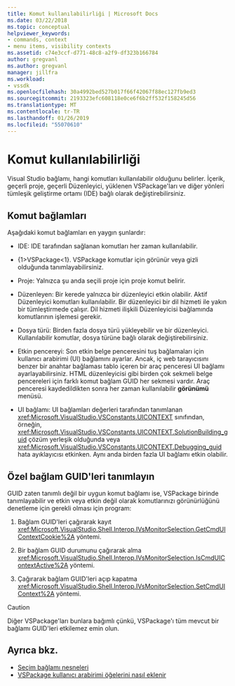 ```yaml
---
title: Komut kullanılabilirliği | Microsoft Docs
ms.date: 03/22/2018
ms.topic: conceptual
helpviewer_keywords:
- commands, context
- menu items, visibility contexts
ms.assetid: c74e3ccf-d771-48c8-a2f9-df323b166784
author: gregvanl
ms.author: gregvanl
manager: jillfra
ms.workload:
- vssdk
ms.openlocfilehash: 30a4992bed527b017f66f42067f88ec127fb9ed3
ms.sourcegitcommit: 2193323efc608118e0ce6f6b2ff532f158245d56
ms.translationtype: MT
ms.contentlocale: tr-TR
ms.lasthandoff: 01/26/2019
ms.locfileid: "55070610"
---
```

# <a name="command-availability"></a>Komut kullanılabilirliği

Visual Studio bağlamı, hangi komutları kullanılabilir olduğunu belirler. İçerik, geçerli proje, geçerli Düzenleyici, yüklenen VSPackage'ları ve diğer yönleri tümleşik geliştirme ortamı (IDE) bağlı olarak değiştirebilirsiniz.

## <a name="command-contexts"></a>Komut bağlamları

Aşağıdaki komut bağlamları en yaygın şunlardır:

- IDE: IDE tarafından sağlanan komutları her zaman kullanılabilir.

- {1&gt;VSPackage&lt;1}. VSPackage komutlar için görünür veya gizli olduğunda tanımlayabilirsiniz.

- Proje: Yalnızca şu anda seçili proje için proje komut belirir.

- Düzenleyen: Bir kerede yalnızca bir düzenleyici etkin olabilir. Aktif Düzenleyici komutları kullanılabilir. Bir düzenleyici bir dil hizmeti ile yakın bir tümleştirmede çalışır. Dil hizmeti ilişkili Düzenleyicisi bağlamında komutlarının işlemesi gerekir.

- Dosya türü: Birden fazla dosya türü yükleyebilir ve bir düzenleyici. Kullanılabilir komutlar, dosya türüne bağlı olarak değiştirebilirsiniz.

- Etkin pencereyi: Son etkin belge penceresini tuş bağlamaları için kullanıcı arabirimi (UI) bağlamını ayarlar. Ancak, iç web tarayıcısını benzer bir anahtar bağlaması tablo içeren bir araç penceresi UI bağlamı ayarlayabilirsiniz. HTML düzenleyicisi gibi birden çok sekmeli belge pencereleri için farklı komut bağlam GUID her sekmesi vardır. Araç penceresi kaydedildikten sonra her zaman kullanılabilir **görünümü** menüsü.

- UI bağlamı: UI bağlamları değerleri tarafından tanımlanan <xref:Microsoft.VisualStudio.VSConstants.UICONTEXT> sınıfından, örneğin, <xref:Microsoft.VisualStudio.VSConstants.UICONTEXT.SolutionBuilding_guid> çözüm yerleşik olduğunda veya <xref:Microsoft.VisualStudio.VSConstants.UICONTEXT.Debugging_guid> hata ayıklayıcısı etkinken. Aynı anda birden fazla UI bağlamı etkin olabilir.

## <a name="define-custom-context-guids"></a>Özel bağlam GUID'leri tanımlayın

GUID zaten tanımlı değil bir uygun komut bağlamı ise, VSPackage birinde tanımlayabilir ve etkin veya etkin değil olarak komutlarınızı görünürlüğünü denetleme için gerekli olması için program:

1.  Bağlam GUID'leri çağırarak kayıt <xref:Microsoft.VisualStudio.Shell.Interop.IVsMonitorSelection.GetCmdUIContextCookie%2A> yöntemi.

2.  Bir bağlam GUID durumunu çağırarak alma <xref:Microsoft.VisualStudio.Shell.Interop.IVsMonitorSelection.IsCmdUIContextActive%2A> yöntemi.

3.  Çağırarak bağlam GUID'leri açıp kapatma <xref:Microsoft.VisualStudio.Shell.Interop.IVsMonitorSelection.SetCmdUIContext%2A> yöntemi.
   
> [!CAUTION]
> Diğer VSPackage'ları bunlara bağımlı çünkü, VSPackage'ı tüm mevcut bir bağlamı GUID'leri etkilemez emin olun.

## <a name="see-also"></a>Ayrıca bkz.

- [Seçim bağlamı nesneleri](../../extensibility/internals/selection-context-objects.md)
- [VSPackage kullanıcı arabirimi öğelerini nasıl eklenir](../../extensibility/internals/how-vspackages-add-user-interface-elements.md)